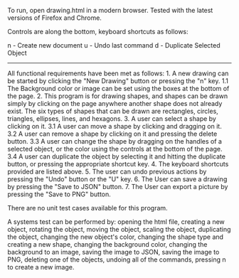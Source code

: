 To run, open drawing.html in a modern browser. Tested with the latest versions of Firefox and 
Chrome.

Controls are along the bottom, keyboard shortcuts as follows:

n - Create new document
u - Undo last command
d - Duplicate Selected Object

----------------------------------------------------------------------------------------------------

All functional requirements have been met as follows:
	1. A new drawing can be started by clicking the "New Drawing" button or pressing the "n" key.
		1.1 The Background color or image can be set using the boxes at the bottom of the page.
	2. This program is for drawing shapes, and shapes can be drawn simply by clicking on the page 
	   anywhere another shape does not already exist. The six types of shapes that can be drawn are
	   rectangles, circles, triangles, ellipses, lines, and hexagons.
	3. A user can select a shape by clicking on it.
		3.1 A user can move a shape by clicking and dragging on it.
		3.2 A user can remove a shape by clicking on it and pressing the delete button.
		3.3 A user can change the shape by dragging on the handles of a selected object, or the 
		    color using the controls at the bottom of the page.
		3.4 A user can duplicate the object by selecting it and hitting the duplicate button, or 
		    pressing the appropriate shortcut key.
	4. The keyboard shortcuts provided are listed above.
	5. The user can undo previous actions by pressing the "Undo" button or the "U" key.
	6. The User can save a drawing by pressing the "Save to JSON" button.
	7. The User can export a picture by pressing the "Save to PNG" button.

There are no unit test cases available for this program.

A systems test can be performed by:
	opening the html file,
	creating a new object,
	rotating the object,
	moving the object,
	scaling the object,
	duplicating the object,
	changing the new object's color,
	changing the shape type and creating a new shape,
	changing the background color,
	changing the background to an image,
	saving the image to JSON,
	saving the image to PNG,
	deleting one of the objects,
	undoing all of the commands,
	pressing n to create a new image.


